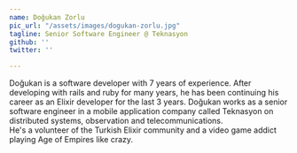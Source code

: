 ```yaml
---
name: Doğukan Zorlu
pic_url: "/assets/images/dogukan-zorlu.jpg"
tagline: Senior Software Engineer @ Teknasyon
github: ''
twitter: ''

---
```

Doğukan is a software developer with 7 years of experience. After developing with rails and ruby ​​for many years, he has been continuing his career as an Elixir developer for the last 3 years. Doğukan works as a senior software engineer in a mobile application company called Teknasyon on distributed systems, observation and telecommunications.  
He's a volunteer of the Turkish Elixir community and a video game addict playing Age of Empires like crazy.